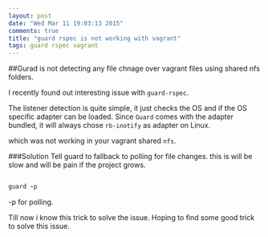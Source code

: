 ```yaml
---
layout: post
date: "Wed Mar 11 19:03:13 2015"
comments: true
title: "guard rspec is not working with vagrant"
tags: guard rspec vagrant
---
```


##Gurad is not detecting any file chnage over vagrant files using shared nfs folders.
 
 I recently found out interesting issue with `guard-rspec`. 

 The listener detection is quite simple, it just checks the OS and if the OS specific adapter can be loaded. Since `Guard` comes with the adapter bundled, it will always chose `rb-inotify` as adapter on Linux.

 which was not working in your vagrant shared `nfs`. 

###Solution
Tell guard to fallback to polling for file changes. this is will be slow and will be pain if the project grows.

```ruby

guard -p

```
-p for polling.

Till now i know this trick to solve the issue. Hoping to find some good trick to solve this issue.

